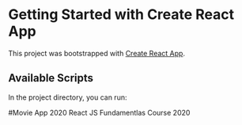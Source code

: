 # Getting Started with Create React App

This project was bootstrapped with [Create React App](https://github.com/facebook/create-react-app).

## Available Scripts

In the project directory, you can run:

#Movie App 2020
React JS Fundamentlas Course 2020

